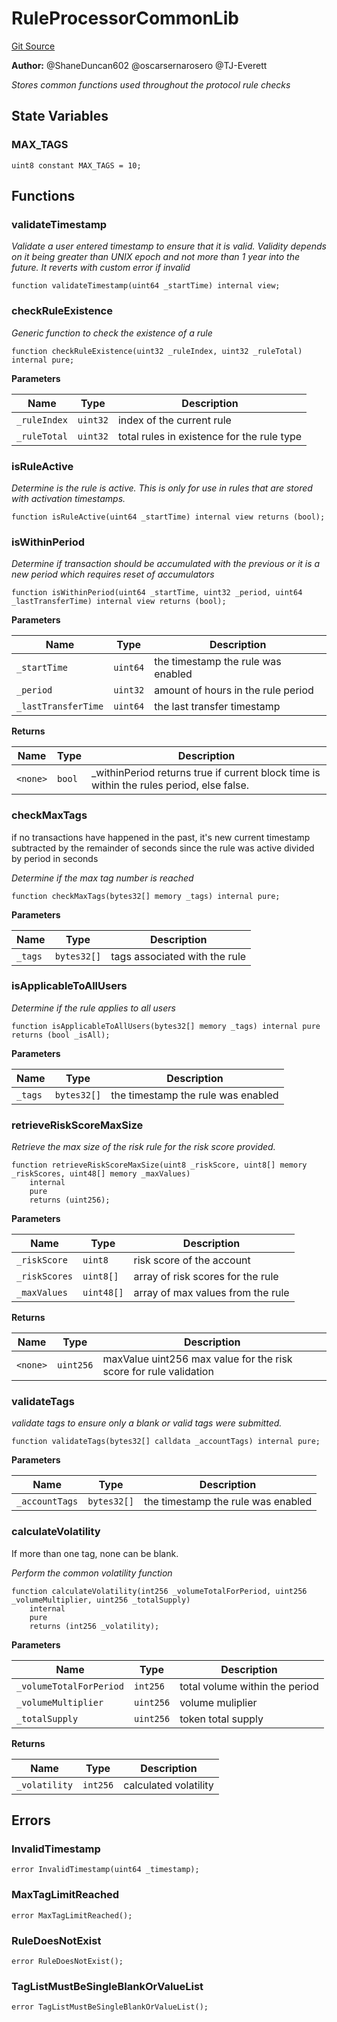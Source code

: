 # RuleProcessorCommonLib
[Git Source](https://github.com/thrackle-io/tron/blob/9006c7893599df6faee125cfb638dc80c156ce12/src/protocol/economic/ruleProcessor/RuleProcessorCommonLib.sol)

**Author:**
@ShaneDuncan602 @oscarsernarosero @TJ-Everett

*Stores common functions used throughout the protocol rule checks*


## State Variables
### MAX_TAGS

```solidity
uint8 constant MAX_TAGS = 10;
```


## Functions
### validateTimestamp

*Validate a user entered timestamp to ensure that it is valid. Validity depends on it being greater than UNIX epoch and not more than 1 year into the future. It reverts with custom error if invalid*


```solidity
function validateTimestamp(uint64 _startTime) internal view;
```

### checkRuleExistence

*Generic function to check the existence of a rule*


```solidity
function checkRuleExistence(uint32 _ruleIndex, uint32 _ruleTotal) internal pure;
```
**Parameters**

|Name|Type|Description|
|----|----|-----------|
|`_ruleIndex`|`uint32`|index of the current rule|
|`_ruleTotal`|`uint32`|total rules in existence for the rule type|


### isRuleActive

*Determine is the rule is active. This is only for use in rules that are stored with activation timestamps.*


```solidity
function isRuleActive(uint64 _startTime) internal view returns (bool);
```

### isWithinPeriod

*Determine if transaction should be accumulated with the previous or it is a new period which requires reset of accumulators*


```solidity
function isWithinPeriod(uint64 _startTime, uint32 _period, uint64 _lastTransferTime) internal view returns (bool);
```
**Parameters**

|Name|Type|Description|
|----|----|-----------|
|`_startTime`|`uint64`|the timestamp the rule was enabled|
|`_period`|`uint32`|amount of hours in the rule period|
|`_lastTransferTime`|`uint64`|the last transfer timestamp|

**Returns**

|Name|Type|Description|
|----|----|-----------|
|`<none>`|`bool`|_withinPeriod returns true if current block time is within the rules period, else false.|


### checkMaxTags

if no transactions have happened in the past, it's new
current timestamp subtracted by the remainder of seconds since the rule was active divided by period in seconds

*Determine if the max tag number is reached*


```solidity
function checkMaxTags(bytes32[] memory _tags) internal pure;
```
**Parameters**

|Name|Type|Description|
|----|----|-----------|
|`_tags`|`bytes32[]`|tags associated with the rule|


### isApplicableToAllUsers

*Determine if the rule applies to all users*


```solidity
function isApplicableToAllUsers(bytes32[] memory _tags) internal pure returns (bool _isAll);
```
**Parameters**

|Name|Type|Description|
|----|----|-----------|
|`_tags`|`bytes32[]`|the timestamp the rule was enabled|


### retrieveRiskScoreMaxSize

*Retrieve the max size of the risk rule for the risk score provided.*


```solidity
function retrieveRiskScoreMaxSize(uint8 _riskScore, uint8[] memory _riskScores, uint48[] memory _maxValues)
    internal
    pure
    returns (uint256);
```
**Parameters**

|Name|Type|Description|
|----|----|-----------|
|`_riskScore`|`uint8`|risk score of the account|
|`_riskScores`|`uint8[]`|array of risk scores for the rule|
|`_maxValues`|`uint48[]`|array of max values from the rule|

**Returns**

|Name|Type|Description|
|----|----|-----------|
|`<none>`|`uint256`|maxValue uint256 max value for the risk score for rule validation|


### validateTags

*validate tags to ensure only a blank or valid tags were submitted.*


```solidity
function validateTags(bytes32[] calldata _accountTags) internal pure;
```
**Parameters**

|Name|Type|Description|
|----|----|-----------|
|`_accountTags`|`bytes32[]`|the timestamp the rule was enabled|


### calculateVolatility

If more than one tag, none can be blank.

*Perform the common volatility function*


```solidity
function calculateVolatility(int256 _volumeTotalForPeriod, uint256 _volumeMultiplier, uint256 _totalSupply)
    internal
    pure
    returns (int256 _volatility);
```
**Parameters**

|Name|Type|Description|
|----|----|-----------|
|`_volumeTotalForPeriod`|`int256`|total volume within the period|
|`_volumeMultiplier`|`uint256`|volume muliplier|
|`_totalSupply`|`uint256`|token total supply|

**Returns**

|Name|Type|Description|
|----|----|-----------|
|`_volatility`|`int256`|calculated volatility|


## Errors
### InvalidTimestamp

```solidity
error InvalidTimestamp(uint64 _timestamp);
```

### MaxTagLimitReached

```solidity
error MaxTagLimitReached();
```

### RuleDoesNotExist

```solidity
error RuleDoesNotExist();
```

### TagListMustBeSingleBlankOrValueList

```solidity
error TagListMustBeSingleBlankOrValueList();
```

